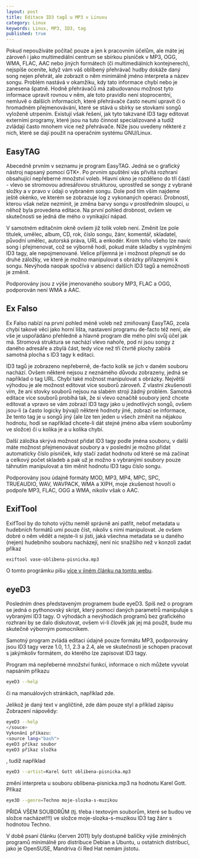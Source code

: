 ```yaml
---
layout: post
title: Editace ID3 tagů u MP3 v Linuxu
category: Linux
keywords: Linux, MP3, ID3, tag
published: true
---
```


Pokud nepoužíváte počítač pouze a jen k pracovním účelům, ale máte jej zároveň i jako multimediální centrum se sbírkou písniček v MP3, OGG, WMA, FLAC, AAC nebo jiných formátech (či multimediálních kontejnerech), nejspíše oceníte, když vám váš oblíbený přehrávač hudby dokáže daný song nejen přehrát, ale zobrazit o něm minimálně jméno interpreta a název songu. Problém nastává v okamžiku, kdy tato informace chybí nebo je zanesena špatně. Hodně přehrávačů má zabudovanou možnost tyto informace upravit rovnou v něm, ale toto pravidlo není stoprocentní, nemluvě o dalších informacích, které přehrávače často neumí upravit či o hromadném přejmenovávání, které se stává u sbírky se stovkami songů vyloženě utrpením. Existují však řešení, jak tyto takzvané ID3 tagy editovat externími programy, které jsou na tuto činnost specializované a tudíž zvládají často mnohem více než přehrávače. Níže jsou uvedeny některé z nich, které se dají použít na operačním systému GNU/Linux.

## EasyTAG

Abecedně prvním v seznamu je program EasyTAG. Jedná se o grafický nástroj napsaný pomocí GTK+. Po prvním spuštění vás přivítá rozhraní obsahující nepřeberné množství voleb. Hlavní okno je rozděleno do tří částí - vlevo se stromovou adresářovou strukturou, uprostřed se songy z vybrané složky a v pravo v údaji o vybraném songu. Dole pod tím vším najdeme ještě okénko, ve kterém se zobrazuje log z vykonaných operací. Drobností, kterou však nelze nezmínit, je změna barvy songu v prostředním sloupci, u něhož byla provedena editace. Na první pohled drobnost, ovšem ve skutečnosti se jedná dle mého o vynikající nápad.

V samotném editačním okně ovšem již tolik voleb není. Změnit lze pole titulek, umělec, album, CD, rok, číslo songu, žánr, komentář, skladatel, původní umělec, autorská práva, URL a enkodér. Krom toho všeho lze navíc song i přejmenovat, což se výborně hodí, pokud máte skladby s vyplněnými ID3 tagy, ale nepojmenované. Velice příjemná je i možnost přepnutí se do druhé záložky, ve které je možno manipulovat s obrázky přiřazenými k songu. Nevýhoda naopak spočívá v absenci dalších ID3 tagů a nemožnosti je změnit.

Podporovány jsou z výše jmenovaného soubory MP3, FLAC a OGG, podporován není WMA a AAC.

## Ex Falso

Ex Falso nabízí na první pohled méně voleb než zmiňovaný EasyTAG, zcela chybí takové věci jako horní lišta, nastavení programu de-facto též není, ale vše je uspořádáno přehledně a hlavně program dle mého plní svůj účel jak má. Stromová struktura se nachází vlevo nahoře, pod ní jsou songy z daného adresáře a zbylá část, tedy více než tři čtvrtě plochy zabírá samotná plocha s ID3 tagy k editaci.

ID3 tagů je zobrazeno nepřeberně, de-facto kolik se jich v daném souboru nachází. Ovšem některé nejsou z neznámého důvodu zobrazeny, jedná se například o tag URL. Chybí také možnost manipulovat s obrázky. Největší výhodou je ale možnost editovat více souborů zároveň. Z vlastní zkušenosti vím, že ani stovky souborů nejsou na slabém stroji žádný problém. Samotná editace více souborů probíhá tak, že si vlevo označítě soubory jenž chcete editovat a vpravo se vám zobrazí ID3 tagy jako u jednotlivých songů, ovšem jsou-li (a často logicky bývají) některé hodnoty jiné, zobrazí se informace, že tento tag je u songů jiný (ale lze ten jeden u všech změnit na nějakou hodnotu, hodí se například chcete-li dát stejné jméno alba všem souborůmy ve složce) či u kolika je a u kolika chybí.

Další záložka skrývá možnost přidat ID3 tagy podle jména souboru, v další máte možnost přejmenovávat soubory a v poslední je možno přidat automaticky číslo písniček, kdy stačí zadat hodnotu od které se má začínat a celkový počet skladeb a pak už je možno s vybranými soubory pouze táhnutím manipulovat a tím měnit hodnotu ID3 tagu číslo songu.

Podporovány jsou údajně formáty MOD, MP3, MP4, MPC, SPC, TRUEAUDIO, WAV, WAVPACK, WMA a XIPH, moje zkušenost hovoří o podpoře MP3, FLAC, OGG a WMA, nikoliv však o AAC.

## ExifTool

ExifTool by do tohoto výčtu neměl správně ani patřit, neboť metadata u hudebních formátů umí pouze číst, nikoliv s nimi manipulovat. Je ovšem dobré o něm vědět a nejste-li si jisti, jaká všechna metadata se u daného (nejen) hudebního souboru nacházejí, není nic snažšího než v konzoli zadat příkaz

```bash
exiftool vase-oblibena-pisnicka.mp3
```

O tomto prográmku píšu [více v jiném článku na tomto webu](/web/Malé_prográmky_v_Linuxu).

## eyeD3

Posledním dnes představeným programem bude eyeD3. Spíš než o program se jedná o pythonovský skript, který pomocí daných parametrů manipuluje s vybranými ID3 tagy. O výhodách a nevýhodách programů bez grafického rozhraní by se dalo diskutovat, ovšem ví-li člověk jak jej má použít, bude mu skutečně výborným pomocníkem.

Samotný program zvládá editaci údajně pouze formátu MP3, podporovány jsou ID3 tagy verze 1.0, 1.1, 2.3 a 2.4, ale ve skutečnosti je schopen pracovat s jakýmkoliv formátem, do kterého lze zapisovat ID3 tagy.

Program má nepřeberné množství funkcí, informace o nich můžete vyvolat napsáním příkazu

```bash
eyeD3 --help
```

či na manuálových stránkách, například zde.

Jelikož je daný text v angličtině, zde dám pouze styl a příklad zápisu Zobrazení nápovědy:

```bash
eyeD3 --help
</souce>
Vykonání příkazu:
<source lang="bash">
eyeD3 příkaz soubor
eyeD3 příkaz složka
```

, tudíž například

```bash
eyeD3 --artist=Karel Gott oblibena-pisnicka.mp3
```

změní interpreta u souboru oblibena-pisnicka.mp3 na hodnotu Karel Gott. Příkaz

```bash
eye3D --genre=Techno moje-slozka-s-muzikou
```

PŘIDÁ VŠEM SOUBORŮM (tj. třeba i textovým souborům, které se budou ve složce nacházet!!!) ve složce moje-slozka-s-muzikou ID3 tag žánr s hodnotou Techno.

V době psaní článku (červen 2011) byly dostupné balíčky výše zmíněných programů minimálně pro distribuce Debian a Ubuntu, u ostatních distribucí, jako je OpenSUSE, Mandriva či Red Hat nemám jistotu.
